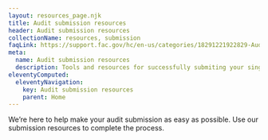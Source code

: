 ```yaml
---
layout: resources_page.njk
title: Audit submission resources
header: Audit submission resources
collectionName: resources, submission
faqLink: https://support.fac.gov/hc/en-us/categories/18291221922829-Audit-Submission
meta:
  name: Audit submission resources
  description: Tools and resources for successfully submiting your single audit package to the Federal Audit Clearinghouse.
eleventyComputed:
  eleventyNavigation:
    key: Audit submission resources
    parent: Home
---
```


We’re here to help make your audit submission as easy as possible. Use our submission resources to complete the process.
